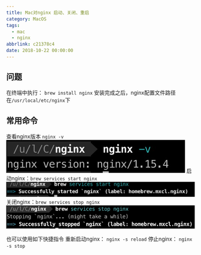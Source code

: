 ```yaml
---
title: Mac对nginx 启动、关闭、重启
category: MacOS
tags:
  - mac
  - nginx
abbrlink: c21378c4
date: 2018-10-22 00:00:00
---
```


## 问题
在终端中执行：
`brew install nginx`
安装完成之后，nginx配置文件路径在`/usr/local/etc/nginx`下
## 常用命令
查看nginx版本
`nginx -v`
![](/images/nginx-v.jpg)
启动nginx：`brew services start nginx`
![](/images/nginx-start.jpg)
关闭nginx：`brew services stop nginx`
![](/images/nginx-stop.jpg)

也可以使用如下快捷指令
重新启动nginx：
`nginx -s reload`
停止nginx：
`nginx -s stop`
